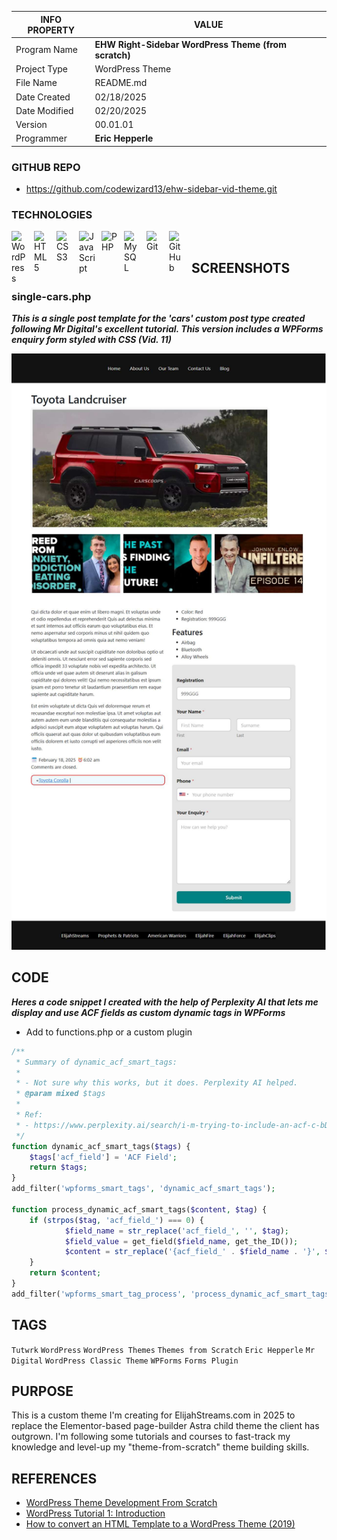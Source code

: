 | INFO PROPERTY | VALUE                                                |
| ------------- | ---------------------------------------------------- |
| Program Name  | **EHW Right-Sidebar WordPress Theme (from scratch)** |
| Project Type  | WordPress Theme                                      |
| File Name     | README.md                                            |
| Date Created  | 02/18/2025                                           |
| Date Modified | 02/20/2025                                                   |
| Version       | 00.01.01                                             |
| Programmer    | **Eric Hepperle**                                    |

### GITHUB REPO

- https://github.com/codewizard13/ehw-sidebar-vid-theme.git

### TECHNOLOGIES

<img align="left" alt="WordPress" title="WordPress" width="26px" src="https://cdn.jsdelivr.net/gh/devicons/devicon/icons/wordpress/wordpress-original.svg" style="padding-right:10px;" />

<img align="left" alt="HTML5" title="HTML5" width="26px" src="https://cdn.jsdelivr.net/gh/devicons/devicon/icons/html5/html5-original.svg" style="padding-right:10px;" />

<img align="left" alt="CSS3" title="CSS3" width="26px" src="https://cdn.jsdelivr.net/gh/devicons/devicon/icons/css3/css3-original.svg" style="padding-right:10px;" />

<img align="left" alt="JavaScript" title="JavaScript" width="26px" src="https://cdn.jsdelivr.net/gh/devicons/devicon/icons/javascript/javascript-original.svg" style="padding-right:10px;" />

<img align="left" alt="PHP" title="PHP" width="26px" src="https://cdn.jsdelivr.net/gh/devicons/devicon/icons/php/php-original.svg" style="padding-right:10px;" />

<img align="left" alt="MySQL" title="MySQL" width="26px" src="https://cdn.jsdelivr.net/gh/devicons/devicon/icons/mysql/mysql-original.svg" style="padding-right:10px;" />

<img align="left" alt="Git" title="Git" width="26px" src="https://cdn.jsdelivr.net/gh/devicons/devicon/icons/git/git-original.svg" style="padding-right:10px;" />

<img align="left" alt="GitHub" title="GitHub" width="26px" src="https://user-images.githubusercontent.com/3369400/139448065-39a229ba-4b06-434b-bc67-616e2ed80c8f.png" style="padding-right:10px;" />


<br>

## SCREENSHOTS

### single-cars.php

**_This is a single post template for the 'cars' custom post type created following Mr Digital's excellent tutorial. This version includes a WPForms enquiry form styled with CSS (Vid. 11)_**

![This is a single post template for the 'cars' custom post type created following Mr Digital's excellent tutorial. This version includes a WPForms enquiry form styled with CSS (Vid. 11)](/pix/screen-ES-Site-Rebuild-2025-001--15--single-cars.jpg)


## CODE

**_Heres a code snippet I created with the help of Perplexity AI that lets me display and use ACF fields as custom dynamic tags in WPForms_**

- Add to functions.php or a custom plugin

```php
/**
 * Summary of dynamic_acf_smart_tags:
 * 
 * - Not sure why this works, but it does. Perplexity AI helped.
 * @param mixed $tags
 * 
 * Ref:
 * - https://www.perplexity.ai/search/i-m-trying-to-include-an-acf-c-bDVrWF9dQamDSSUNDcJonA
 */
function dynamic_acf_smart_tags($tags) {
	$tags['acf_field'] = 'ACF Field';
	return $tags;
}
add_filter('wpforms_smart_tags', 'dynamic_acf_smart_tags');

function process_dynamic_acf_smart_tags($content, $tag) {
	if (strpos($tag, 'acf_field_') === 0) {
			$field_name = str_replace('acf_field_', '', $tag);
			$field_value = get_field($field_name, get_the_ID());
			$content = str_replace('{acf_field_' . $field_name . '}', $field_value, $content);
	}
	return $content;
}
add_filter('wpforms_smart_tag_process', 'process_dynamic_acf_smart_tags', 10, 2);
```

## TAGS

`Tutwrk` `WordPress` `WordPress Themes` `Themes from Scratch` `Eric Hepperle` `Mr Digital` `WordPress Classic Theme` `WPForms` `Forms Plugin`


## PURPOSE

This is a custom theme I'm creating for ElijahStreams.com in 2025 to replace the Elementor-based page-builder Astra child theme the client has outgrown. I'm following some tutorials and courses to fast-track my knowledge and level-up my "theme-from-scratch" theme building skills.

## REFERENCES

- [WordPress Theme Development From Scratch](https://www.youtube.com/watch?v=n3EcEYFgyrQ&list=PLgFB6lmeXFOpHnNmQ4fdIYA5X_9XhjJ9d)
- [WordPress Tutorial 1: Introduction](https://www.youtube.com/watch?v=8OBfr46Y0cQ&list=PLpcSpRrAaOaqMA4RdhSnnNcaqOVpX7qi5)
- [How to convert an HTML Template to a WordPress Theme (2019)](https://www.youtube.com/watch?v=FN5jhyspVXc)